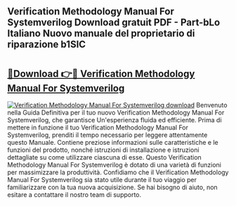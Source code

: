 ## Verification Methodology Manual For Systemverilog Download gratuit PDF - Part-bLo Italiano Nuovo manuale del proprietario di riparazione b1SIC

# <h2><a href="http://df9244.blite.top/?on=Verification+Methodology+Manual+For+Systemverilog">🔗Download 👉🔴 Verification Methodology Manual For Systemverilog</a></h2>

[![Verification Methodology Manual For Systemverilog download](https://i.imgur.com/lujVjoI.png)](http://df9244.blite.top/?on=Verification+Methodology+Manual+For+Systemverilog)
Benvenuto nella Guida Definitiva per il tuo nuovo Verification Methodology Manual For Systemverilog, che garantisce Un'esperienza fluida ed efficiente. Prima di mettere in funzione il tuo Verification Methodology Manual For Systemverilog, prenditi il tempo necessario per leggere attentamente questo Manuale. Contiene preziose informazioni sulle caratteristiche e le funzioni del prodotto, nonché istruzioni di installazione e istruzioni dettagliate su come utilizzare ciascuna di esse. Questo Verification Methodology Manual For Systemverilog è dotato di una varietà di funzioni per massimizzare la produttività. Confidiamo che il Verification Methodology Manual For Systemverilog sia stato utile durante il tuo viaggio per familiarizzare con la tua nuova acquisizione. Se hai bisogno di aiuto, non esitare a contattare il nostro team di supporto.
